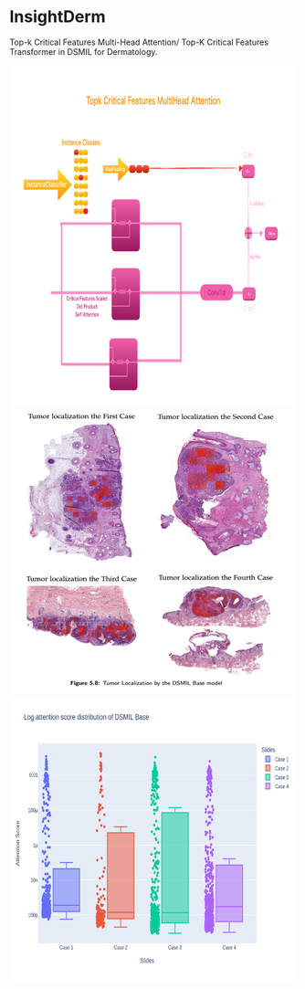 # InsightDerm
Top-k Critical Features Multi-Head Attention/ Top-K Critical Features Transformer in DSMIL for Dermatology.


<!-- 
![Model Architecture](https://github.com/CaiYitao/InsightDerm/blob/main/src/pics/model%20architecture1.pdf "model architecture")
 -->

<img src="src/pics/Topk CF MultiHead Attention.pdf" alt="tumor localization" style="height: 600px; width:600px;"/>
<img src="/src/pics/tumor_localization.png" alt="tumor localization" style="height: 500px; width:500px;"/>

<img src="/src/pics/AttentionDist_DSMIL.png" alt="tumor localization" style="height: 500px; width:500px;"/>






